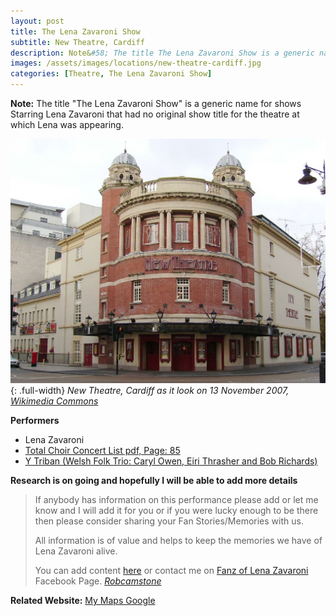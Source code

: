 ```yaml
---
layout: post
title: The Lena Zavaroni Show
subtitle: New Theatre, Cardiff
description: Note&#58; The title The Lena Zavaroni Show is a generic name for shows Starring Lena Zavaroni that had no original show title for the theatre at which Lena was appearing.
images: /assets/images/locations/new-theatre-cardiff.jpg
categories: [Theatre, The Lena Zavaroni Show]
---
```


**Note:** The title "The Lena Zavaroni Show" is a generic name for shows Starring Lena Zavaroni that had no original show title for the theatre at which Lena was appearing.

![](/assets/images/locations/new-theatre-cardiff.jpg){: .full-width}
<cite>New Theatre, Cardiff as it look on 13 November 2007,  [Wikimedia Commons](https://commons.wikimedia.org/wiki/File:New_Theatre_Cardiff.jpg)</cite>

**Performers**
* Lena Zavaroni
* [Total Choir Concert List pdf, Page: 85](/assets/pdf/Total-Choir-Concert-List---Website.pdf#page=85)
* [Y Triban (Welsh Folk Trio: Caryl Owen, Eiri Thrasher and Bob Richards)](https://www.bbc.co.uk/music/artists/bcfdb274-dbde-4f86-8b74-ce1aeb4c807d)

**Research is on going and hopefully I will be able to add more details**
> If anybody has information on this performance please add or let me know and I will add it for you or if you were lucky enough to be there then please consider sharing your Fan Stories/Memories with us.
>
> All information is of value and helps to keep the memories we have of Lena Zavaroni alive.
>
> You can add content [here](https://github.com/FanzOfLenaZavaroni/fanzoflenazavaroni.github.io) or contact me on [Fanz of Lena Zavaroni](https://www.facebook.com/fanzoflenazavaroni) Facebook Page.
<cite>[Robcamstone](https://m.me/fanzoflenazavaroni)</cite>

**Related Website:**
<span class="post-categories">[My Maps Google](https://www.google.com/maps/d/u/0/viewer?mid=1D1D0ERV_FQMNb9XZzJ-J3yUlK8aI4vhI&ll=51.4836596%2C-3.1754450999999335&z=19)</span>
